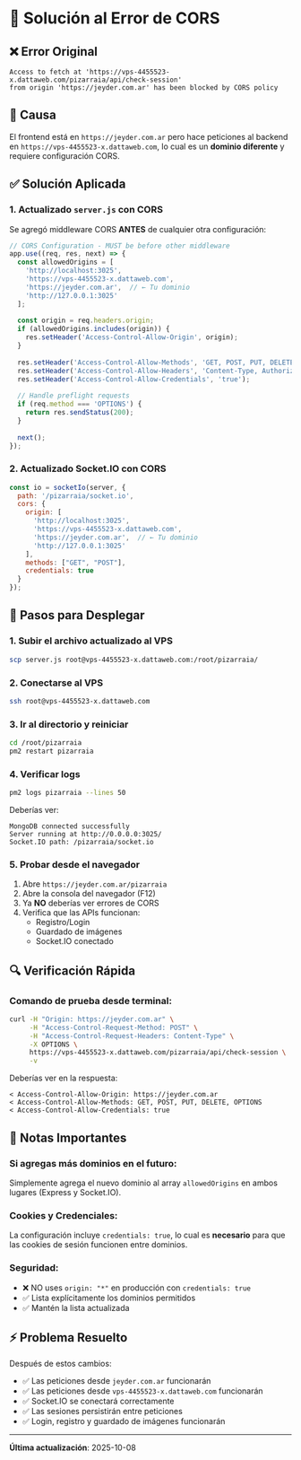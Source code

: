 # 🔧 Solución al Error de CORS

## ❌ Error Original
```
Access to fetch at 'https://vps-4455523-x.dattaweb.com/pizarraia/api/check-session' 
from origin 'https://jeyder.com.ar' has been blocked by CORS policy
```

## 🎯 Causa
El frontend está en `https://jeyder.com.ar` pero hace peticiones al backend en `https://vps-4455523-x.dattaweb.com`, lo cual es un **dominio diferente** y requiere configuración CORS.

## ✅ Solución Aplicada

### 1. Actualizado `server.js` con CORS
Se agregó middleware CORS **ANTES** de cualquier otra configuración:

```javascript
// CORS Configuration - MUST be before other middleware
app.use((req, res, next) => {
  const allowedOrigins = [
    'http://localhost:3025',
    'https://vps-4455523-x.dattaweb.com',
    'https://jeyder.com.ar',  // ← Tu dominio
    'http://127.0.0.1:3025'
  ];
  
  const origin = req.headers.origin;
  if (allowedOrigins.includes(origin)) {
    res.setHeader('Access-Control-Allow-Origin', origin);
  }
  
  res.setHeader('Access-Control-Allow-Methods', 'GET, POST, PUT, DELETE, OPTIONS');
  res.setHeader('Access-Control-Allow-Headers', 'Content-Type, Authorization');
  res.setHeader('Access-Control-Allow-Credentials', 'true');
  
  // Handle preflight requests
  if (req.method === 'OPTIONS') {
    return res.sendStatus(200);
  }
  
  next();
});
```

### 2. Actualizado Socket.IO con CORS
```javascript
const io = socketIo(server, {
  path: '/pizarraia/socket.io',
  cors: {
    origin: [
      'http://localhost:3025',
      'https://vps-4455523-x.dattaweb.com',
      'https://jeyder.com.ar',  // ← Tu dominio
      'http://127.0.0.1:3025'
    ],
    methods: ["GET", "POST"],
    credentials: true
  }
});
```

## 🚀 Pasos para Desplegar

### 1. Subir el archivo actualizado al VPS
```bash
scp server.js root@vps-4455523-x.dattaweb.com:/root/pizarraia/
```

### 2. Conectarse al VPS
```bash
ssh root@vps-4455523-x.dattaweb.com
```

### 3. Ir al directorio y reiniciar
```bash
cd /root/pizarraia
pm2 restart pizarraia
```

### 4. Verificar logs
```bash
pm2 logs pizarraia --lines 50
```

Deberías ver:
```
MongoDB connected successfully
Server running at http://0.0.0.0:3025/
Socket.IO path: /pizarraia/socket.io
```

### 5. Probar desde el navegador
1. Abre `https://jeyder.com.ar/pizarraia`
2. Abre la consola del navegador (F12)
3. Ya **NO** deberías ver errores de CORS
4. Verifica que las APIs funcionan:
   - Registro/Login
   - Guardado de imágenes
   - Socket.IO conectado

## 🔍 Verificación Rápida

### Comando de prueba desde terminal:
```bash
curl -H "Origin: https://jeyder.com.ar" \
     -H "Access-Control-Request-Method: POST" \
     -H "Access-Control-Request-Headers: Content-Type" \
     -X OPTIONS \
     https://vps-4455523-x.dattaweb.com/pizarraia/api/check-session \
     -v
```

Deberías ver en la respuesta:
```
< Access-Control-Allow-Origin: https://jeyder.com.ar
< Access-Control-Allow-Methods: GET, POST, PUT, DELETE, OPTIONS
< Access-Control-Allow-Credentials: true
```

## 📝 Notas Importantes

### Si agregas más dominios en el futuro:
Simplemente agrega el nuevo dominio al array `allowedOrigins` en ambos lugares (Express y Socket.IO).

### Cookies y Credenciales:
La configuración incluye `credentials: true`, lo cual es **necesario** para que las cookies de sesión funcionen entre dominios.

### Seguridad:
- ❌ NO uses `origin: "*"` en producción con `credentials: true`
- ✅ Lista explícitamente los dominios permitidos
- ✅ Mantén la lista actualizada

## ⚡ Problema Resuelto

Después de estos cambios:
- ✅ Las peticiones desde `jeyder.com.ar` funcionarán
- ✅ Las peticiones desde `vps-4455523-x.dattaweb.com` funcionarán
- ✅ Socket.IO se conectará correctamente
- ✅ Las sesiones persistirán entre peticiones
- ✅ Login, registro y guardado de imágenes funcionarán

---

**Última actualización**: 2025-10-08
